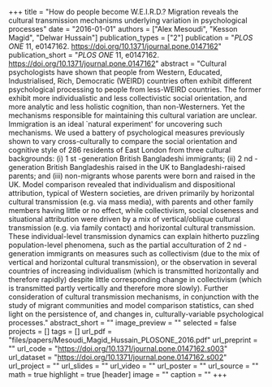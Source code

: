 +++
title = "How do people become W.E.I.R.D.? Migration reveals the cultural transmission mechanisms underlying variation in psychological processes"
date = "2016-01-01"
authors = ["Alex Mesoudi", "Kesson Magid", "Delwar Hussain"]
publication_types = ["2"]
publication = "_PLOS ONE_ 11, e0147162. https://doi.org/10.1371/journal.pone.0147162"
publication_short = "_PLOS ONE_ 11, e0147162. https://doi.org/10.1371/journal.pone.0147162"
abstract = "Cultural psychologists have shown that people from Western, Educated, Industrialised, Rich, Democratic (WEIRD) countries often exhibit different psychological processing to people from less-WEIRD countries. The former exhibit more individualistic and less collectivistic social orientation, and more analytic and less holistic cognition, than non-Westerners. Yet the mechanisms responsible for maintaining this cultural variation are unclear. Immigration is an ideal `natural experiment' for uncovering such mechanisms. We used a battery of psychological measures previously shown to vary cross-culturally to compare the social orientation and cognitive style of 286 residents of East London from three cultural backgrounds: (i) 1 st -generation British Bangladeshi immigrants; (ii) 2 nd -generation British Bangladeshis raised in the UK to Bangladeshi-raised parents; and (iii) non-migrants whose parents were born and raised in the UK. Model comparison revealed that individualism and dispositional attribution, typical of Western societies, are driven primarily by horizontal cultural transmission (e.g. via mass media), with parents and other family members having little or no effect, while collectivism, social closeness and situational attribution were driven by a mix of vertical/oblique cultural transmission (e.g. via family contact) and horizontal cultural transmission. These individual-level transmission dynamics can explain hitherto puzzling population-level phenomena, such as the partial acculturation of 2 nd -generation immigrants on measures such as collectivism (due to the mix of vertical and horizontal cultural transmission), or the observation in several countries of increasing individualism (which is transmitted horizontally and therefore rapidly) despite little corresponding change in collectivism (which is transmitted partly vertically and therefore more slowly). Further consideration of cultural transmission mechanisms, in conjunction with the study of migrant communities and model comparison statistics, can shed light on the persistence of, and changes in, culturally-variable psychological processes."
abstract_short = ""
image_preview = ""
selected = false
projects = []
tags = []
url_pdf = "files/papers/Mesoudi_Magid_Hussain_PLOSONE_2016.pdf"
url_preprint = ""
url_code = "https://doi.org/10.1371/journal.pone.0147162.s003"
url_dataset = "https://doi.org/10.1371/journal.pone.0147162.s002"
url_project = ""
url_slides = ""
url_video = ""
url_poster = ""
url_source = ""
math = true
highlight = true
[header]
image = ""
caption = ""
+++
